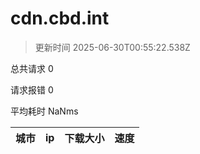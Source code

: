 
  # cdn.cbd.int

  > 更新时间 2025-06-30T00:55:22.538Z
  
  总共请求 0

  请求报错 0

  平均耗时 NaNms

|城市|ip|下载大小|速度|
|-----|----------|---|---|

  